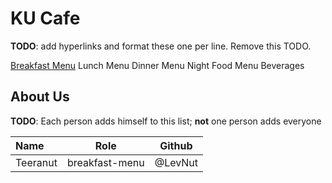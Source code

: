 # KU Cafe

**TODO**: add hyperlinks and format these one per line. Remove this TODO.

[Breakfast Menu](Menu.md#breakfast-menu)
Lunch Menu
Dinner Menu
Night Food Menu
Beverages

## About Us

**TODO**: Each person adds himself to this list; **not** one person adds everyone

| Name      | Role      | Github   |
|:----------|-----------|----------|
| Teeranut | breakfast-menu | @LevNut |
